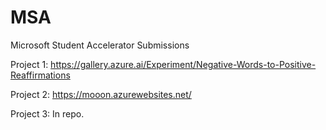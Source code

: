 # MSA
Microsoft Student Accelerator Submissions

Project 1: https://gallery.azure.ai/Experiment/Negative-Words-to-Positive-Reaffirmations

Project 2: https://mooon.azurewebsites.net/

Project 3: In repo.
